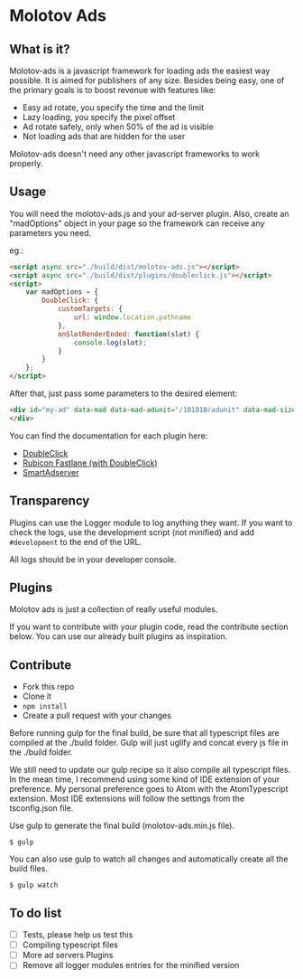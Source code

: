# Molotov Ads

## What is it?

Molotov-ads is a javascript framework for loading ads the easiest way possible.
It is aimed for publishers of any size. Besides being easy, one of the primary goals is to boost revenue with features like:

*   Easy ad rotate, you specify the time and the limit
*   Lazy loading, you specify the pixel offset
*   Ad rotate safely, only when 50% of the ad is visible
*   Not loading ads that are hidden for the user

Molotov-ads doesn't need any other javascript frameworks to work properly.

## Usage

You will need the molotov-ads.js and your ad-server plugin.
Also, create an "madOptions" object in your page so the framework can receive any parameters you need.

eg.:
```HTML
<script async src="./build/dist/molotov-ads.js"></script>
<script async src="./build/dist/plugins/doubleclick.js"></script>
<script>
    var madOptions = {
        DoubleClick: {
            customTargets: {
                url: window.location.pathname
            },
            onSlotRenderEnded: function(slot) {
                console.log(slot);
            }
        }
    };
</script>
```

After that, just pass some parameters to the desired element:

```HTML
<div id="my-ad" data-mad data-mad-adunit="/101010/adunit" data-mad-size="[728,90]">
</div>
```

You can find the documentation for each plugin here:

*   [DoubleClick](docs/doubleclick.md)
*   [Rubicon Fastlane (with DoubleClick)](docs/rubicon.fastlane.dfp.md)
*   [SmartAdserver](docs/smartadserver.md)

## Transparency

Plugins can use the Logger module to log anything they want.
If you want to check the logs, use the development script (not minified) and add ```#development``` to the end of the URL.

All logs should be in your developer console.

## Plugins

Molotov ads is just a collection of really useful modules.

If you want to contribute with your plugin code, read the contribute section below. You can use our already built plugins as inspiration.

## Contribute

*   Fork this repo
*   Clone it
*   ```npm install```
*   Create a pull request with your changes

Before running gulp for the final build, be sure that all typescript files are compiled at the ./build folder.
Gulp will just uglify and concat every js file in the ./build
folder.

We still need to update our gulp recipe so it also compile all typescript files. In the mean time, I recommend using some kind of IDE extension of your preference.
My personal preference goes to Atom with the AtomTypescript extension.
Most IDE extensions will follow the settings from the tsconfig.json file.

Use gulp to generate the final build (molotov-ads.min.js file).

```
$ gulp
```

You can also use gulp to watch all changes and automatically create all the build files.

```
$ gulp watch
```

## To do list

*   [ ] Tests, please help us test this
*   [ ] Compiling typescript files
*   [ ] More ad servers Plugins
*   [ ] Remove all logger modules entries for the minified version
